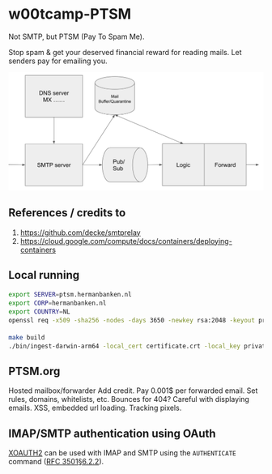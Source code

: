 # w00tcamp-PTSM
Not SMTP, but PTSM (Pay To Spam Me).

Stop spam &amp; get your deserved financial reward for reading mails. Let senders pay for emailing you.

![architecture](./docs/assets/arch.png)

## References / credits to
1. https://github.com/decke/smtprelay
1. https://cloud.google.com/compute/docs/containers/deploying-containers

## Local running

```bash
export SERVER=ptsm.hermanbanken.nl
export CORP=hermanbanken.nl
export COUNTRY=NL
openssl req -x509 -sha256 -nodes -days 3650 -newkey rsa:2048 -keyout private.pem -out certificate.crt -subj "/CN=$SERVER/O=$CORP/C=$COUNTRY"

make build
./bin/ingest-darwin-arm64 -local_cert certificate.crt -local_key private.pem -hostname ptsm.hermanbanken.nl
```

## PTSM.org
Hosted mailbox/forwarder
Add credit. Pay 0.001$ per forwarded email.
Set rules, domains, whitelists, etc.
Bounces for 404?
Careful with displaying emails. XSS, embedded url loading. Tracking pixels.

## IMAP/SMTP authentication using OAuth
[XOAUTH2](https://developers.google.com/gmail/imap/xoauth2-protocol) can be used with
IMAP and SMTP using the `AUTHENTICATE` command ([RFC 3501§6.2.2](https://www.rfc-editor.org/rfc/rfc3501#section-6.2.2)).

